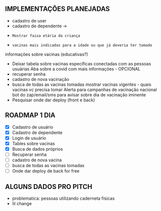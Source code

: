 ## IMPLEMENTAÇÔES PLANEJADAS

- cadastro de user 
- cadastro de dependente -> 
-     Mostrar faixa etária da criança 
-     vacinas mais indicadas para a idade ou que já deveria ter tomado 
informações sobre vacinas (educativas?)
- Deixar tabela sobre vacinas específicas conectadas com as pessoas usuárias 
Aba sobre a covid com mais informações - OPCIONAL 
- recuperar senha 
- cadastro de nova vacinação 
- busca de todas as vacinas tomadas 
mostrar vacinas vigentes - quais vacinas vc precisa tomar 
Alerta para campanhas de vacinação nacional 
bot do zap/email/sms para avisar sobre dia de vacinação iminente
- Pesquisar onde dar deploy (front e back)



## ROADMAP 1 DIA 
- [x] Cadastro de usuário 
- [x] Cadastro de dependente 
- [x] Login de usuário
- [x] Tables sobre vacinas 
- [x] Busca de dados próprios 
- [ ] Recuperar senha 
- [ ] cadastro de nova vacina 
- [ ] busca de todas as vacinas tomadas 
- [ ] Onde dar deploy de back for free 

## ALGUNS DADOS PRO PITCH 
- problematica: pessoas utilizando caderneta físicas 
- lil change 